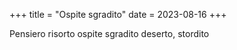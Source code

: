 +++
title = "Ospite sgradito"
date = 2023-08-16
+++

Pensiero risorto
ospite sgradito
deserto, stordito
